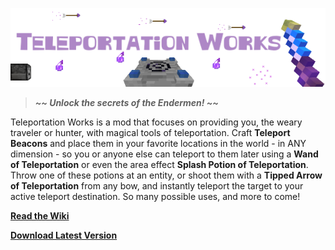 ![Welcome to the Teleportation Works Git Repo](https://raw.githubusercontent.com/willihay/teleportation-works/1.12/assets/project/tpworks_banner.png)

> <strong><em>~~ Unlock the secrets of the Endermen! ~~</em></strong>

<p>Teleportation Works is a mod that focuses on providing you, the weary traveler or hunter, with magical tools of teleportation. Craft <strong>Teleport Beacons</strong> and place them in your favorite locations in the world - in ANY dimension - so you or anyone else can teleport to them later using a <strong>Wand of Teleportation</strong> or even the area effect <strong>Splash Potion of Teleportation</strong>. Throw one of these potions at an entity, or shoot them with a <strong>Tipped Arrow of Teleportation</strong> from any bow, and instantly teleport the target to your active teleport destination. So many possible uses, and more to come!</p>

**[Read the Wiki](https://github.com/willihay/teleportation-works/wiki/Teleportation-Works-Wiki)**

**[Download Latest Version](https://minecraft.curseforge.com/projects/teleportation-works/files/latest)**
